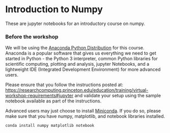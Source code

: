 # Introduction to Numpy

These are jupyter notebooks for an introductory course on numpy.

### Before the workshop

We will be using the [Anaconda Python Distribution](https://www.anaconda.com/download) for this course. Anaconda is a popular software that gives us everything we need to get started in Python - the Python 3 interpreter, common Python libraries for scientific computing, plotting and analysis, jupyter Notebooks, and a lightweight IDE (Integrated Development Environment) for more advanced users.

Please ensure that you follow the instructions posted at:
https://researchcomputing.princeton.edu/education/training/virtual-workshop-requirements#jupyter
and validate your setup using the sample notebook available as part of the instructions.

Advanced users may just choose to install [Miniconda](https://docs.conda.io/en/latest/miniconda.html). If you do so, please make sure that you have numpy, matplotlib, and notebook libraries installed.
```
conda install numpy matplotlib notebook
```
